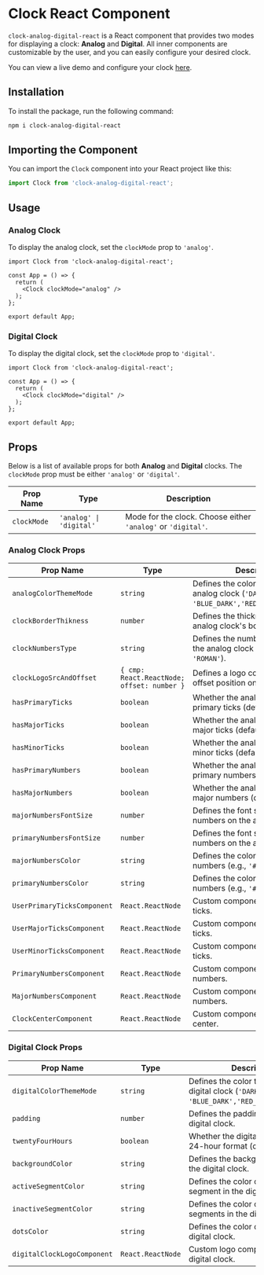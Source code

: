 
# Clock React Component

`clock-analog-digital-react` is a React component that provides two modes for displaying a clock: **Analog** and **Digital**. All inner components are customizable by the user, and you can easily configure your desired clock.

You can view a live demo and configure your clock [here](https://react-clock-analog-digital-demo.vercel.app).

## Installation

To install the package, run the following command:

```bash
npm i clock-analog-digital-react
```

## Importing the Component

You can import the `Clock` component into your React project like this:

```typescript
import Clock from 'clock-analog-digital-react';
```

## Usage

### Analog Clock

To display the analog clock, set the `clockMode` prop to `'analog'`.

```tsx
import Clock from 'clock-analog-digital-react';

const App = () => {
  return (
    <Clock clockMode="analog" />
  );
};

export default App;
```

### Digital Clock

To display the digital clock, set the `clockMode` prop to `'digital'`.

```tsx
import Clock from 'clock-analog-digital-react';

const App = () => {
  return (
    <Clock clockMode="digital" />
  );
};

export default App;
```

## Props

Below is a list of available props for both **Analog** and **Digital** clocks. The `clockMode` prop must be either `'analog'` or `'digital'`.

| Prop Name                     | Type                                      | Description                                                                 |
|-------------------------------|-------------------------------------------|-----------------------------------------------------------------------------|
| `clockMode`                    | `'analog' \| 'digital'`                  | Mode for the clock. Choose either `'analog'` or `'digital'`.                |

### Analog Clock Props

| Prop Name                     | Type                                      | Description                                                                 |
|-------------------------------|-------------------------------------------|-----------------------------------------------------------------------------|
| `analogColorThemeMode`         | `string`                                  | Defines the color theme for the analog clock (`'DARK'`, `'LIGHT', 'BLUE_DARK','RED_DARK','AUTUMN'`).|
| `clockBorderThikness`          | `number`                                  | Defines the thickness of the analog clock's border.                         |
| `clockNumbersType`             | `string`                                  | Defines the numbering system for the analog clock (e.g., `'ENGLISH'`, `'ROMAN'`). |
| `clockLogoSrcAndOffset`        | `{ cmp: React.ReactNode; offset: number }` | Defines a logo component and its offset position on the analog clock.        |
| `hasPrimaryTicks`              | `boolean`                                 | Whether the analog clock shows primary ticks (default: `false`).             |
| `hasMajorTicks`                | `boolean`                                 | Whether the analog clock shows major ticks (default: `false`).               |
| `hasMinorTicks`                | `boolean`                                 | Whether the analog clock shows minor ticks (default: `false`).               |
| `hasPrimaryNumbers`            | `boolean`                                 | Whether the analog clock shows primary numbers (default: `false`).           |
| `hasMajorNumbers`              | `boolean`                                 | Whether the analog clock shows major numbers (default: `false`).             |
| `majorNumbersFontSize`         | `number`                                  | Defines the font size for major numbers on the analog clock.                 |
| `primaryNumbersFontSize`       | `number`                                  | Defines the font size for primary numbers on the analog clock.               |
| `majorNumbersColor`            | `string`                                  | Defines the color of the major numbers (e.g., `'#FFFFFF'`).                  |
| `primaryNumbersColor`          | `string`                                  | Defines the color of the primary numbers (e.g., `'#e6272d'`).                |
| `UserPrimaryTicksComponent`    | `React.ReactNode`                         | Custom component for primary ticks.                                          |
| `UserMajorTicksComponent`      | `React.ReactNode`                         | Custom component for major ticks.                                            |
| `UserMinorTicksComponent`      | `React.ReactNode`                         | Custom component for minor ticks.                                            |
| `PrimaryNumbersComponent`      | `React.ReactNode`                         | Custom component for primary numbers.                                        |
| `MajorNumbersComponent`        | `React.ReactNode`                         | Custom component for major numbers.                                          |
| `ClockCenterComponent`         | `React.ReactNode`                         | Custom component for the clock center.                                       |

### Digital Clock Props

| Prop Name                     | Type                                      | Description                                                                 |
|-------------------------------|-------------------------------------------|-----------------------------------------------------------------------------|
| `digitalColorThemeMode`        | `string`                                  | Defines the color theme for the digital clock (`'DARK'`, `'LIGHT', 'BLUE_DARK','RED_DARK','AUTUMN'`).|
| `padding`                      | `number`                                  | Defines the padding around the digital clock.                               |
| `twentyFourHours`              | `boolean`                                 | Whether the digital clock shows in 24-hour format (default: `false`).        |
| `backgroundColor`              | `string`                                  | Defines the background color of the digital clock.                          |
| `activeSegmentColor`           | `string`                                  | Defines the color of the active segment in the digital clock.                |
| `inactiveSegmentColor`         | `string`                                  | Defines the color of the inactive segments in the digital clock.             |
| `dotsColor`                    | `string`                                  | Defines the color of the dots in the digital clock.                          |
| `digitalClockLogoComponent`    | `React.ReactNode`                         | Custom logo component for the digital clock.                                |


